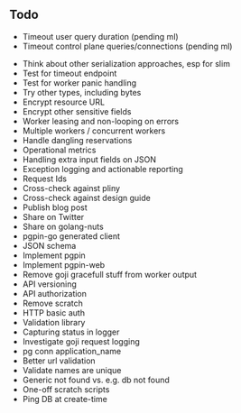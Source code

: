 ## Todo

- Timeout user query duration (pending ml)
- Timeout control plane queries/connections (pending ml)
* Think about other serialization approaches, esp for slim
* Test for timeout endpoint
* Test for worker panic handling
* Try other types, including bytes
* Encrypt resource URL
* Encrypt other sensitive fields
* Worker leasing and non-looping on errors
* Multiple workers / concurrent workers
* Handle dangling reservations
* Operational metrics
* Handling extra input fields on JSON
* Exception logging and actionable reporting
* Request Ids
* Cross-check against pliny
* Cross-check against design guide
* Publish blog post
* Share on Twitter
* Share on golang-nuts
* pgpin-go generated client
* JSON schema
* Implement pgpin
* Implement pgpin-web
* Remove goji gracefull stuff from worker output
* API versioning
* API authorization
* Remove scratch
* HTTP basic auth
* Validation library
* Capturing status in logger
* Investigate goji request logging
* pg conn application_name
* Better url validation
* Validate names are unique
* Generic not found vs. e.g. db not found
* One-off scratch scripts
* Ping DB at create-time
